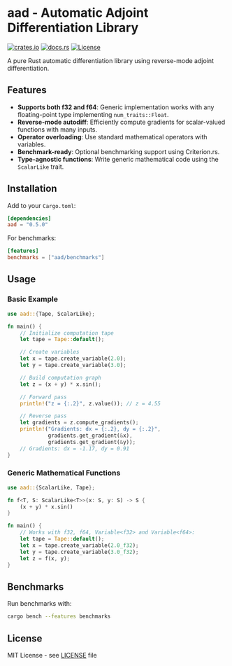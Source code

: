 # aad - Automatic Adjoint Differentiation Library

[![crates.io](https://img.shields.io/crates/v/aad.svg)](https://crates.io/crates/aad)
[![docs.rs](https://img.shields.io/docsrs/aad)](https://docs.rs/aad)
[![License](https://img.shields.io/badge/License-MIT-blue.svg)](https://opensource.org/licenses/MIT)

A pure Rust automatic differentiation library using reverse-mode adjoint differentiation.

## Features

- **Supports both f32 and f64**: Generic implementation works with any floating-point type implementing
  `num_traits::Float`.
- **Reverse-mode autodiff**: Efficiently compute gradients for scalar-valued functions with many inputs.
- **Operator overloading**: Use standard mathematical operators with variables.
- **Benchmark-ready**: Optional benchmarking support using Criterion.rs.
- **Type-agnostic functions**: Write generic mathematical code using the `ScalarLike` trait.

## Installation

Add to your `Cargo.toml`:

```toml
[dependencies]
aad = "0.5.0"
```

For benchmarks:

```toml
[features]
benchmarks = ["aad/benchmarks"]
```

## Usage

### Basic Example

```rust
use aad::{Tape, ScalarLike};

fn main() {
    // Initialize computation tape
    let tape = Tape::default();

    // Create variables
    let x = tape.create_variable(2.0);
    let y = tape.create_variable(3.0);

    // Build computation graph
    let z = (x + y) * x.sin();

    // Forward pass
    println!("z = {:.2}", z.value()); // z = 4.55

    // Reverse pass
    let gradients = z.compute_gradients();
    println!("Gradients: dx = {:.2}, dy = {:.2}",
             gradients.get_gradient(&x),
             gradients.get_gradient(&y));
    // Gradients: dx = -1.17, dy = 0.91
}
```

### Generic Mathematical Functions

```rust
use aad::{ScalarLike, Tape};

fn f<T, S: ScalarLike<T>>(x: S, y: S) -> S {
    (x + y) * x.sin()
}

fn main() {
    // Works with f32, f64, Variable<f32> and Variable<f64>:
    let tape = Tape::default();
    let x = tape.create_variable(2.0_f32);
    let y = tape.create_variable(3.0_f32);
    let z = f(x, y);
}
```

## Benchmarks

Run benchmarks with:

```bash
cargo bench --features benchmarks
```

## License

MIT License - see [LICENSE](LICENSE) file
